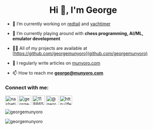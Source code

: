 <h1 align="center">Hi 👋, I'm George</h1>

- 🔭 I’m currently working on [redtail](https://github.com/georgemunyoro/rusty-redtail) and [yachtimer](https://github.com/georgemunyoro/yachtimer)

- 🌱 I’m currently playing around with **chess programming, AI/ML, emulator development**

- 👨‍💻 All of my projects are available at [https://github.com/georgemunyoro](github.com/georgemunyoro)

- 📝 I regularly write articles on [munyoro.com](https://www.munyoro.com)

- 📫 How to reach me **george@munyoro.com**

<h3 align="left">Connect with me:</h3>
<p align="left">
<a href="https://dev.to/nashetime" target="blank"><img align="center" src="https://cdn.jsdelivr.net/npm/simple-icons@3.0.1/icons/dev-dot-to.svg" alt="nashetime" height="30" width="40" /></a>
<a href="https://twitter.com/george_munyoro" target="blank"><img align="center" src="https://raw.githubusercontent.com/rahuldkjain/github-profile-readme-generator/master/src/images/icons/Social/twitter.svg" alt="george_munyoro" height="30" width="40" /></a>
<a href="https://stackoverflow.com/users/11886597" target="blank"><img align="center" src="https://raw.githubusercontent.com/rahuldkjain/github-profile-readme-generator/master/src/images/icons/Social/stack-overflow.svg" alt="11886597" height="30" width="40" /></a>
<a href="https://medium.com/@georgemunyoro" target="blank"><img align="center" src="https://raw.githubusercontent.com/rahuldkjain/github-profile-readme-generator/master/src/images/icons/Social/medium.svg" alt="@georgemunyoro" height="30" width="40" /></a>
<a href="/http://fetchrss.com/rss/6177d210e8285a49a31d23726177d1f3b1c40611b03e1d52.atom" target="blank"><img align="center" src="https://raw.githubusercontent.com/rahuldkjain/github-profile-readme-generator/master/src/images/icons/Social/rss.svg" alt="http://fetchrss.com/rss/6177d210e8285a49a31d23726177d1f3b1c40611b03e1d52.atom" height="30" width="40" /></a>
</p>

<p><img align="center" src="https://github-readme-stats.vercel.app/api/top-langs?username=georgemunyoro&hide=CSS,HTML,Svelte&show_icons=true&locale=en&layout=compact" alt="georgemunyoro" /></p>

<p><img align="center" src="https://github-readme-streak-stats.herokuapp.com/?user=georgemunyoro&" alt="georgemunyoro" /></p>
